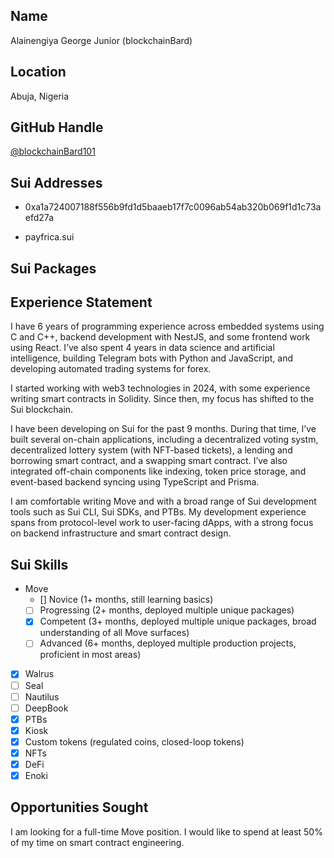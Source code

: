 ## Name

Alainengiya George Junior (blockchainBard)

## Location

Abuja, Nigeria

## GitHub Handle

[@blockchainBard101](https://github.com/blockchainBard101)

## Sui Addresses

- 0xa1a724007188f556b9fd1d5baaeb17f7c0096ab54ab320b069f1d1c73aefd27a

- payfrica.sui

## Sui Packages

## Experience Statement

I have 6 years of programming experience across embedded systems using C and C++, backend development with NestJS, and some frontend work using React. I’ve also spent 4 years in data science and artificial intelligence, building Telegram bots with Python and JavaScript, and developing automated trading systems for forex.

I started working with web3 technologies in 2024, with some experience writing smart contracts in Solidity. Since then, my focus has shifted to the Sui blockchain.

I have been developing on Sui for the past 9 months. During that time, I’ve built several on-chain applications, including a decentralized voting systm, decentralized lottery system (with NFT-based tickets), a lending and borrowing smart contract, and a swapping smart contract. I’ve also integrated off-chain components like indexing, token price storage, and event-based backend syncing using TypeScript and Prisma.

I am comfortable writing Move and with a broad range of Sui development tools such as Sui CLI, Sui SDKs, and PTBs. My development experience spans from protocol-level work to user-facing dApps, with a strong focus on backend infrastructure and smart contract design.


## Sui Skills

- Move
  - [] Novice (1+ months, still learning basics)
  - [ ] Progressing (2+ months, deployed multiple unique packages)
  - [x] Competent (3+ months, deployed multiple unique packages, broad understanding of all Move surfaces)
  - [ ] Advanced (6+ months, deployed multiple production projects, proficient in most areas)
- [x] Walrus
- [ ] Seal
- [ ] Nautilus
- [ ] DeepBook
- [x] PTBs
- [x] Kiosk
- [x] Custom tokens (regulated coins, closed-loop tokens)
- [x] NFTs
- [x] DeFi
- [x] Enoki

## Opportunities Sought

I am looking for a full-time Move position. I would like to spend at least 50% of my time on smart contract engineering.